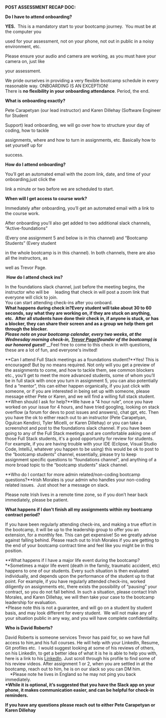 **POST ASSESSMENT RECAP DOC:**

**Do I have to attend onboarding?**

**YES.**  This is a mandatory start to your bootcamp journey.  You must be at the computer you

used for your assessment, not on your phone, not out in public in a noisy environment, etc. 

Please ensure your audio and camera are working, as you must have your camera on, just like

your assessment.  

We pride ourselves in providing a very flexible bootcamp schedule in every reasonable way. ONBOARDING IS AN EXCEPTION!\
There is **no flexibility in your onboarding attendance**. Period, the end.

**What is onboarding exactly?**

Pete Carapetyan (our lead instructor) and Karen Dillehay (Software Engineer for Student

Support) lead onboarding, we will go over how to structure your day of coding, how to tackle

assignments, where and how to turn in assignments, etc. Basically how to set yourself up for

success.

**How do I attend onboarding?**

You’ll get an automated email with the zoom link, date, and time of your onboarding,just click the

link a minute or two before we are scheduled to start.

**When will I get access to course work?**

Immediately after onboarding, you’ll get an automated email with a link to the course work.

After onboarding you’ll also get added to two additional slack channels, “Active-foundations”

(Every one assignment 5 and below is in this channel) and “Bootcamp Students” (Every student

in the whole bootcamp is in this channel). In both channels, there are also all the instructors, as

well as Trevor Page.

 **How do I attend check ins?**

In the foundations slack channel, just before the meeting begins, the instructor who will be     leading that check in will post a zoom link that everyone will click to join.\
You can start attending check-ins after you onboard.\
**What happens during check in?**Every student will take about 30 to 60 seconds, say what they are working on, if they are stuck on anything, etc.  After all students have done their check in, if anyone is stuck, or has a blocker, they can share their screen and as a group we help them get through the blocker.\
_Please note on your bootcamp calendar, every two weeks, at the Wednesday morning check-in,_ [**_Trevor Page_**](mailto:trevor@coderscampus.com)**_(founder of the bootcamp) is our honored guest!_** __Feel free to come to this check in with questions, these are a lot of fun, and everyone's invited!

**Can I attend Full Stack meetings as a foundations student?**Yes! This is encouraged! But by no means required. Not only will you get a preview of the assignments to come, and how to tackle them, see common blockers etc., you’ll get to meet the more advanced students, some of whom you’ll be in full stack with once you turn in assignment 5, you can also potentially find a “mentor”, this can either happen organically, if you just click with someone, or if you are interested in being set up with someone, please message either Pete or Karen, and we will find a willing full stack student.\
**When should I ask for help?**We have a “4 hour rule”, once you have worked on your issue for 4 hours, and have tried googling, looking on stack overflow (a forum for devs to post issues and answers), chat gpt, etc. Then you have the ok to either reach out to an instructor (Pete Carapetyan, Ogulcan Kendirci, Tyler Micelli, or Karen Dillehay) or you can take a screenshot and post to the foundations slack channel. If you have been going to any of the Full Stack meetings and are comfortable asking one of those Full Stack students, it's a good opportunity for review for students. For example, if you are having trouble with your IDE (Eclipse, Visual Studio Code, IntelliJ, whatever you happen to be using) this would be ok to post to the “bootcamp students” channel, essentially, please try to keep assignment specific questions to “foundations channel”, and anything of a more broad topic to the “bootcamp students” slack channel.

**Who do I contact for more admin related/non-coding bootcamp questions?**Irish Morales is your admin who handles your non-coding related issues.  Just shoot her a message on slack.

Please note Irish lives in a remote time zone, so if you don’t hear back immediately, please be patient.

**What happens if I don’t finish all my assignments within my bootcamp contract period?**

If you have been regularly attending check-ins, and making a true effort in the bootcamp, it will be up to the leadership group to offer you an extension, for a monthly fee. This can get expensive! So we greatly advise against falling behind. Please reach out to Irish Morales if you are getting to the end of your bootcamp contract time and feel like you might be in this position.

**What happens if I have a major life event during the bootcamp?**Sometimes a major life event (death in the family, traumatic accident, etc) happens to one of our students. Every such situation is then evaluated individually, and depends upon the performance of the student up to that point. For example, if you have regularly attended check-ins, worked diligently on assignments etc, there exists the possibility of “pausing” your contract, so you do not fall behind. In such a situation, please contact Irish Morales, and Karen Dillehay, we will then take your case to the bootcamp leadership for evaluation.\
\*Please note this is not a guarantee, and will go on a student by student basis, and may look different for every student.  We will not make any of your situation public in any way, and you will have complete confidentiality.

**Who is David Roberts?** 

David Roberts is someone services Trevor has paid for, so we have full access to him,and his full courses. He will help with your LinkedIn, Resume, Git profiles etc.  I would suggest looking at some of his reviews of others, on his LinkedIn, to get a better idea of what it is he is able to help you with, here is a link to his [LinkedIn](https://www.linkedin.com/in/davidproberts/). Just scroll through his profile to find some of his review videos. After assignment 1 or 2, when you are settled in at the bootcamp, reach out to him, he is on our slack so you can DM him.\
&#x20;    \*Please note he lives in England so he may not ping you back immediately.\
**\*While it is optional, it’s suggested that you have the Slack app on your phone, it makes communication easier, and can be helpful for check-in reminders.**

**If you have any questions please reach out to either Pete Carapetyan or Karen Dillehay**

